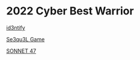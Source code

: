 # 2022 Cyber Best Warrior

[id3ntify](https://hamilton-bonds.github.io/ctf/2022/2022_Cyber_Best_Warrior/id3ntify.html)

[Se3qu3L Game](https://hamilton-bonds.github.io/ctf/2022/2022_Cyber_Best_Warrior/Se3qu3L_Game.html)

[SONNET 47](https://hamilton-bonds.github.io/ctf/2022/2022_Cyber_Best_Warrior/SONNET_47.html)
